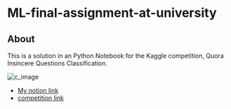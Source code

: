 # ML-final-assignment-at-university

## About
<p>
This is a solution in an Python Notebook for the Kaggle competition, Quora Insincere Questions Classification.
</p>

![c_image](https://storage.googleapis.com/kaggle-organizations/407/thumbnail.png?r=95)

* [My notion link](https://www.notion.so/B-i-t-p-cu-i-kh-a-m-n-H-c-m-y-0a6502e07fa742eeaead40a0abe5ad7e)
* [competition link](https://www.kaggle.com/c/quora-insincere-questions-classification)


  

